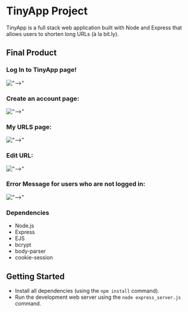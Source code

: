 # TinyApp Project

TinyApp is a full stack web application built with Node and Express that allows users to shorten long URLs (à la bit.ly).

## Final Product

### Log In to TinyApp page!

!["-->"](https://github.com/1BigH/tinyApp/blob/master/docs/Screen%20Shot%202021-11-14%20at%207.17.44%20PM.png?raw=true)

### Create an account page:

!["-->"](https://github.com/1BigH/tinyApp/blob/master/docs/Screen%20Shot%202021-11-14%20at%207.18.07%20PM.png?raw=true)

### My URLS page:

!["-->"](https://github.com/1BigH/tinyApp/blob/master/docs/Screen%20Shot%202021-11-14%20at%207.18.37%20PM.png?raw=true)



### Edit URL:

!["-->"](https://github.com/1BigH/tinyApp/blob/master/docs/Screen%20Shot%202021-11-14%20at%207.18.45%20PM-1.png?raw=true)

### Error Message for users who are not logged in:

!["-->"](https://github.com/1BigH/tinyApp/blob/master/docs/Screen%20Shot%202021-11-14%20at%207.18.54%20PM.png?raw=true)

### Dependencies

- Node.js
- Express
- EJS
- bcrypt
- body-parser
- cookie-session

## Getting Started

- Install all dependencies (using the `npm install` command).
- Run the development web server using the `node express_server.js` command.